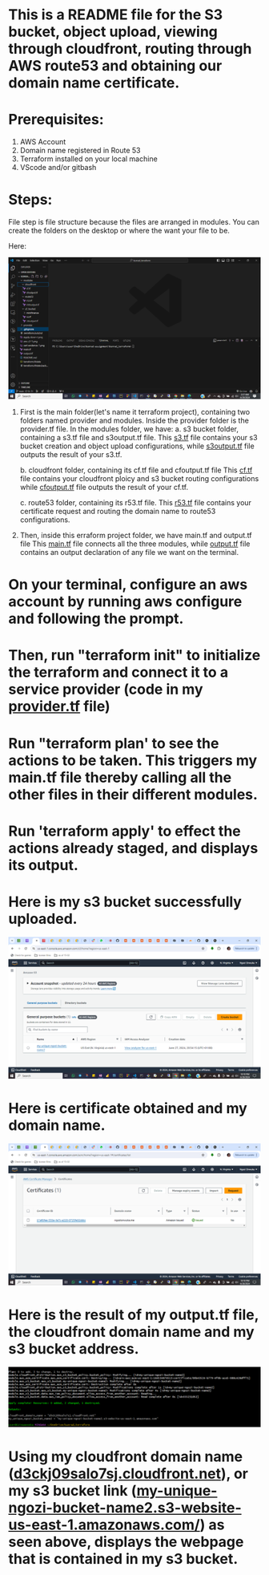 # This is a README file for the S3 bucket, object upload, viewing through cloudfront, routing through AWS route53 and obtaining our domain name certificate.

# Prerequisites:
1. AWS Account
2. Domain name registered in Route 53
3. Terraform installed on your local machine
4. VScode and/or gitbash

# Steps:
File step is file structure because the files are arranged in modules.
You can create the folders on the desktop or where the want your file to be.


Here:

![vs](<vscode.png>)



1. First is the main folder(let's name it terraform project), containing two folders named provider and modules.
    Inside the provider folder is the provider.tf file.
    In the modules folder, we have:
      a. s3 bucket folder, containing a s3.tf file and s3output.tf file.
     This [s3.tf](https://github.com/OnwukaNgozi/kunrad-assignment/blob/main/s3.tf) file contains your s3 bucket creation and object upload configurations, while [s3output.tf](https://github.com/OnwukaNgozi/kunrad-assignment/blob/main/s3output.tf) file outputs the result of your s3.tf.
   
      b. cloudfront folder, containing its cf.tf file and cfoutput.tf file
     This [cf.tf](https://github.com/OnwukaNgozi/kunrad-assignment/blob/main/cf.tf) file contains your cloudfront ploicy and s3 bucket routing configurations while [cfoutput.tf](https://github.com/OnwukaNgozi/kunrad-assignment/blob/main/cfoutput.tf) file outputs the result of your cf.tf.
   
      c. route53 folder, containing its r53.tf file.
     This [r53.tf](https://github.com/OnwukaNgozi/kunrad-assignment/blob/main/r53.tf) file contains your certificate request and routing the domain name to route53 configurations.
   
2. Then, inside this erraform project folder, we have main.tf and output.tf file
   This [main.tf](https://github.com/OnwukaNgozi/kunrad-assignment/blob/main/main.tf) file connects all the three modules, while [output.tf](https://github.com/OnwukaNgozi/kunrad-assignment/blob/main/output.tf) file contains an output declaration of any file we want on the terminal.


# On your terminal, configure an aws account by running aws configure and following the prompt.

# Then, run "terraform init" to initialize the terraform and connect it to a service provider (code in my [provider.tf](https://github.com/OnwukaNgozi/kunrad-assignment/blob/main/provider.tf) file)

# Run "terraform plan' to see the actions to be taken. This triggers my main.tf file thereby calling all the other files in their different modules.

# Run 'terraform apply' to effect the actions already staged, and displays its output.


# Here is my s3 bucket successfully uploaded.

![s3 bucket](<aws s3-1.png>)



# Here is certificate obtained and my domain name.

![cert](<cert evidence-1.png>)



# Here is the result of my output.tf file, the cloudfront domain name and my s3 bucket address.

![apply](<Apply done-1.png>)



# Using my cloudfront domain name ([d3ckj09salo7sj.cloudfront.net](http://d3ckj09salo7sj.cloudfront.net/)), or my s3 bucket link ([my-unique-ngozi-bucket-name2.s3-website-us-east-1.amazonaws.com/](http://my-unique-ngozi-bucket-name2.s3-website-us-east-1.amazonaws.com/)) as seen above, displays the webpage that is contained in my s3 bucket.

